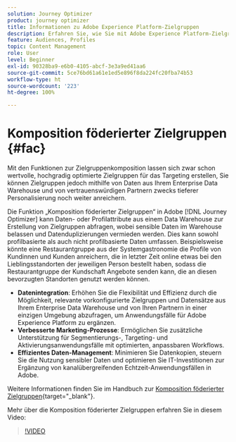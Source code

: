 ```yaml
---
solution: Journey Optimizer
product: journey optimizer
title: Informationen zu Adobe Experience Platform-Zielgruppen
description: Erfahren Sie, wie Sie mit Adobe Experience Platform-Zielgruppen arbeiten.
feature: Audiences, Profiles
topic: Content Management
role: User
level: Beginner
exl-id: 90328ba9-e6b0-4105-abcf-3e3a9ed41aa6
source-git-commit: 5ce76bd61a61e1ed5e896f8da224fc20fba74b53
workflow-type: ht
source-wordcount: '223'
ht-degree: 100%

---
```


# Komposition föderierter Zielgruppen {#fac}

Mit den Funktionen zur Zielgruppenkomposition lassen sich zwar schon wertvolle, hochgradig optimierte Zielgruppen für das Targeting erstellen, Sie können Zielgruppen jedoch mithilfe von Daten aus Ihrem Enterprise Data Warehouse und von vertrauenswürdigen Partnern zwecks tieferer Personalisierung noch weiter anreichern.

Die Funktion „Komposition föderierter Zielgruppen“ in Adobe [!DNL Journey Optimizer] kann Daten- oder Profilattribute aus einem Data Warehouse
zur Erstellung von Zielgruppen abfragen, wobei sensible Daten im Warehouse belassen und Datenduplizierungen vermieden werden. Dies kann sowohl profilbasierte als auch nicht profilbasierte Daten umfassen. Beispielsweise könnte eine Restaurantgruppe aus der Systemgastronomie die Profile von Kundinnen und Kunden anreichern,
die in letzter Zeit online etwas bei den Lieblingsstandorten der jeweiligen Person bestellt haben, sodass die Restaurantgruppe der Kundschaft Angebote senden kann, die an diesen bevorzugten Standorten genutzt werden können.

* **Datenintegration**: Erhöhen Sie die Flexibilität und Effizienz durch die Möglichkeit, relevante vorkonfigurierte Zielgruppen und Datensätze aus Ihrem Enterprise Data Warehouse und von Ihren Partnern in einer einzigen Umgebung abzufragen, um Anwendungsfälle für Adobe Experience Platform zu ergänzen.
* **Verbesserte Marketing-Prozesse**: Ermöglichen Sie zusätzliche Unterstützung für Segmentierungs-, Targeting- und Aktivierungsanwendungsfälle mit optimierten, anpassbaren Workflows.
* **Effizientes Daten-Management**: Minimieren Sie Datenkopien, steuern Sie die Nutzung sensibler Daten
und optimieren Sie IT-Investitionen zur Ergänzung von kanalübergreifenden Echtzeit-Anwendungsfällen in Adobe.

Weitere Informationen finden Sie im Handbuch zur [Komposition föderierter Zielgruppen](https://experienceleague.adobe.com/de/docs/federated-audience-composition/using/home){target="_blank"}.

Mehr über die Komposition föderierter Zielgruppen erfahren Sie in diesem Video:

>[!VIDEO](https://video.tv.adobe.com/v/3432261?quality=12)
